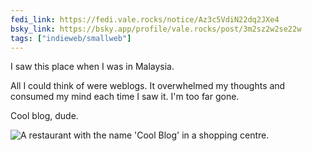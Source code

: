 ```yaml
---
fedi_link: https://fedi.vale.rocks/notice/Az3c5VdiN22dq2JXe4
bsky_link: https://bsky.app/profile/vale.rocks/post/3m2sz2w2se22w
tags: ["indieweb/smallweb"]
---
```


I saw this place when I was in Malaysia.

All I could think of were weblogs. It overwhelmed my thoughts and consumed my mind each time I saw it. I'm too far gone.

Cool blog, dude.

![A restaurant with the name 'Cool Blog' in a shopping centre.](https://fedi.vale.rocks/media/de2dd401be40876f1f5d4fcd762410ad0f62ff487ecb9dec364336218529754d.avif)
